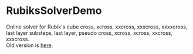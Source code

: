 # RubiksSolverDemo
Online solver for Rubik's cube cross, xcross, xxcross, xxxcross, xxxxcross, last layer substeps, last layer, pseudo cross, xcross, xcross, xxcross, xxxcross. 
<br>Old version is [here](https://or18.github.io/Rubiks-cube-xcross-solver/).

